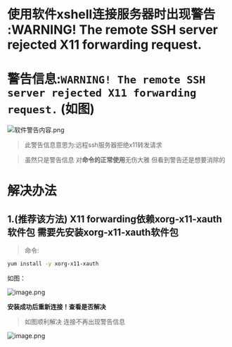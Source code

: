 # 使用软件xshell连接服务器时出现警告 :WARNING! The remote SSH server rejected X11 forwarding request.

# 警告信息:`WARNING! The remote SSH server rejected X11 forwarding request.` (如图)

![软件警告内容.png](软件警告内容.png)

> 此警告信息意思为:远程ssh服务器拒绝x11转发请求
> 

> 虽然只是警告信息 对**命令的正常使用**无伤大雅 但看到警告还是想要消除的
> 

# 解决办法

## 1.(推荐该方法) **X11 forwarding依赖xorg-x11-xauth软件包 需要先安装xorg-x11-xauth软件包**

> 命令:
> 

```bash
yum install -y xorg-x11-xauth
```

如图：

![image.png](安装依赖包命令.png)

**安装成功后重新连接！查看是否解决**

> 如图顺利解决 连接不再出现警告信息
> 

![image.png](成功去除警告.png)